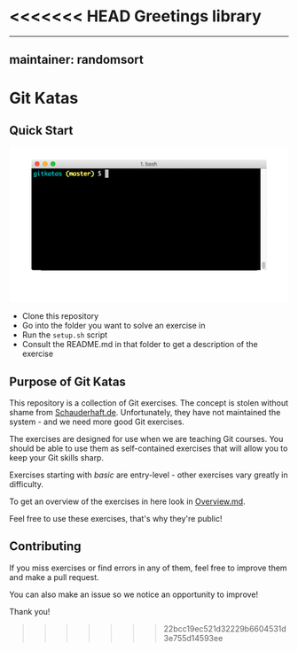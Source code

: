 <<<<<<< HEAD
Greetings library
=======
---
maintainer: randomsort
---
# Git Katas

## Quick Start

![Quick Start](/images/quickstart.gif)

- Clone this repository
- Go into the folder you want to solve an exercise in
- Run the `setup.sh` script
- Consult the README.md in that folder to get a description of the exercise

## Purpose of Git Katas

This repository is a collection of Git exercises.
The concept is stolen without shame from [Schauderhaft.de](http://blog.schauderhaft.de/gitkata/).
Unfortunately, they have not maintained the system - and we need more good Git exercises.

The exercises are designed for use when we are teaching Git courses. You should be able to use them as self-contained exercises that will allow you to keep your Git skills sharp.

Exercises starting with _basic_ are entry-level - other exercises vary greatly in difficulty.

To get an overview of the exercises in here look in [Overview.md](Overview.md).

Feel free to use these exercises, that's why they're public!


## Contributing

If you miss exercises or find errors in any of them, feel free to improve them and make a pull request.

You can also make an issue so we notice an opportunity to improve!

Thank you!
>>>>>>> 22bcc19ec521d32229b6604531d3e755d14593ee
